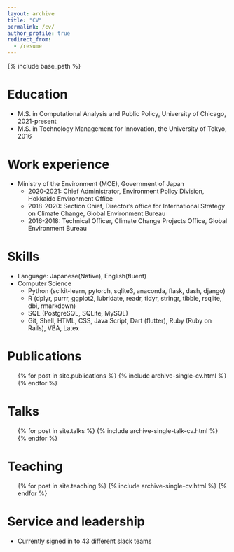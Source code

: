 ```yaml
---
layout: archive
title: "CV"
permalink: /cv/
author_profile: true
redirect_from:
  - /resume
---
```


{% include base_path %}

Education
======
* M.S. in Computational Analysis and Public Policy, University of Chicago, 2021-present
* M.S. in Technology Management for Innovation, the University of Tokyo, 2016

Work experience
======
* Ministry of the Environment (MOE), Government of Japan
  * 2020-2021: Chief Administrator, Environment Policy Division, Hokkaido Environment Office
  * 2018-2020: Section Chief, Director’s office for International Strategy on Climate Change, Global Environment Bureau
  * 2016-2018: Technical Officer, Climate Change Projects Office, Global Environment Bureau

Skills
======
* Language: Japanese(Native), English(fluent)
* Computer Science
  * Python (scikit-learn, pytorch, sqlite3, anaconda, flask, dash, django)
  * R (dplyr, purrr, ggplot2, lubridate, readr, tidyr, stringr, tibble, rsqlite, dbi, rmarkdown)
  * SQL (PostgreSQL, SQLite, MySQL)
  * Git, Shell, HTML, CSS, Java Script, Dart (flutter), Ruby (Ruby on Rails), VBA, Latex

Publications
======
  <ul>{% for post in site.publications %}
    {% include archive-single-cv.html %}
  {% endfor %}</ul>
  
Talks
======
  <ul>{% for post in site.talks %}
    {% include archive-single-talk-cv.html %}
  {% endfor %}</ul>
  
Teaching
======
  <ul>{% for post in site.teaching %}
    {% include archive-single-cv.html %}
  {% endfor %}</ul>
  
Service and leadership
======
* Currently signed in to 43 different slack teams

